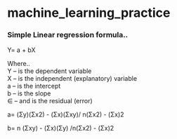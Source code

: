 # machine_learning_practice

<h3> <b> Simple Linear regression formula.. </b> </h3>
Y= a + bX 

Where..
<br/> Y – is the dependent variable
<br/> X – is the independent (explanatory) variable
<br/> a – is the intercept
<br/> b – is the slope
<br/> ∈ – and is the residual (error)

a= (Σy)(Σx2) - (Σx)(Σxy)/ n(Σx2) - (Σx)2

b= n (Σxy) - (Σx)(Σy) /n(Σx2) - (Σx)2
